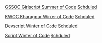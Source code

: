 [GSSOC Girlscript Summer of Code](https://gssoc.girlscript.tech/index.html) [Schduled](https://gssoc.girlscript.tech/schedule.html)

[KWOC Kharagpur Winter of Code](https://kwoc.kossiitkgp.org/) [Schduled](https://kwoc20.kossiitkgp.org/#tline)

[Devscript Winter of Code](https://devscript.tech/woc/) [Schduled](https://devscript.tech/woc/)

[Script Winter of Code](https://swoc.tech/) [Schduled](https://swoc.tech/)
